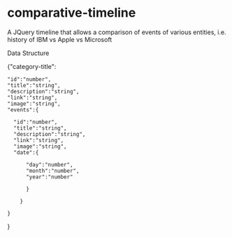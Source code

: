 comparative-timeline
====================

A JQuery timeline that allows a comparison of events of various entities, i.e. history of IBM vs Apple vs Microsoft

Data Structure

  {"category-title":
  
    "id":"number",
    "title":"string",
    "description":"string",
    "link":"string",
    "image":"string",
    "events":{
    
      "id":"number",
      "title":"string",
      "description":"string",
      "link":"string",
      "image":"string",
      "date":{
      
          "day":"number",
          "month":"number",
          "year":"number"
      
          }   
      
        }
    
    }
  
  }
